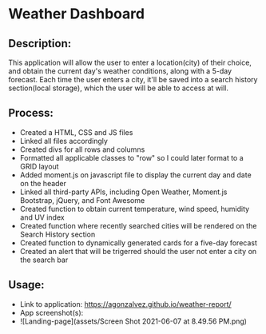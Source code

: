 # Weather Dashboard

## Description:
This application will allow the user to enter a location(city) of their choice, and obtain the current day's weather conditions, along with a 5-day forecast. Each time the user enters a city, it'll be saved into a search history section(local storage), which the user will be able to access at will.

## Process:
- Created a HTML, CSS and JS files
- Linked all files accordingly
- Created divs for all rows and columns
- Formatted all applicable classes to "row" so I could later format to a GRID layout
- Added moment.js on javascript file to display the current day and date on the header
- Linked all third-party APIs, including Open Weather, Moment.js Bootstrap, jQuery, and Font Awesome
- Created function to obtain current temperature, wind speed, humidity and UV index
- Created function where recently searched cities will be rendered on the Search History section
- Created function to dynamically generated cards for a five-day forecast
- Created an alert that will be trigerred should the user not enter a city on the search bar

## Usage:

- Link to application: https://agonzalvez.github.io/weather-report/
- App screenshot(s): 
- ![Landing-page](assets/Screen Shot 2021-06-07 at 8.49.56 PM.png)